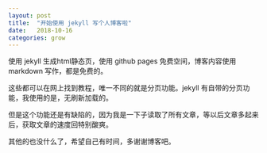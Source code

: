```yaml
---
layout: post
title:  "开始使用 jekyll 写个人博客啦"
date:   2018-10-16
categories: grow
---
```

使用 jekyll 生成html静态页，使用 github pages 免费空间，博客内容使用 markdown 写作，都是免费的。

这些都可以在网上找到教程，唯一不同的就是分页功能。jekyll 有自带的分页功能，我使用的是，无刷新加载的。

但是这个功能还是有缺陷的，因为我是一下子读取了所有文章，等以后文章多起来后，获取文章的速度回特别酸爽。

其他的也没什么了，希望自己有时间，多谢谢博客吧。